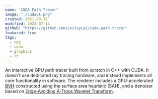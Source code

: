 ```yaml
---
name: "CUDA Path Tracer"
image: "./cudapt.png"
created: 2021-09-28
modified: 2023-07-14
github: "https://github.com/LesleyLai/cuda-path-tracer"
featured: true
tags:
  - cpp
  - cuda
  - graphics
  - rt
---
```


An interactive GPU path tracer built from scratch in C++ with CUDA. It doesn't use dedicated ray tracing hardware, and instead implements all core functionality in software. The renderer includes a GPU-accelerated [BVH](https://en.wikipedia.org/wiki/Bounding_volume_hierarchy) constructed using the surface area heuristic (SAH), and a denoiser based on [Edge-Avoiding À-Trous Wavelet Transform](https://jo.dreggn.org/home/2010_atrous.pdf).
